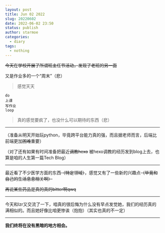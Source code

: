 ```yaml
---
layout: post
title: Jun 02 2022
slug: 20220602
date: 2022-06-02 23:50
status: publish
author: starmoe
categories: 
  - diary
tags:
  - nothing
---
```

~~今天在学校开展了所谓班主任节活动，发现了老班的另一面~~

又是作业多的一个“周末”（悲）
> 感觉天天
> 
```vbs
do
上课
写作业
loop
```
> 真的感觉要疯了，也没什么可以期待的东西（悲）

---

（准备从明天开始玩python，毕竟跨平台能力真的强，而且据老师而言，后端比前端更加~~困难~~重要）

（对了还有如果有时间准备把最近~~调教hexo~~ 被hexo调教的经历发到blog上去，也算是咱的人生第一篇Tech Blog）

---

最近看了不少医学方面的东西~~（特定领域）~~，感觉又有了一些新的兴趣点~~（毕竟和自己的生活息息相关啊）~~

~~再说某些药品是真的真的bitter啊qwq~~

---

今天和lzr又交流了一下，咱真的很后悔为什么没有早点发觉她，我们的经历真的满相似的。而且她好像比咱更惨诶（抱抱）（其实也真的不一定）

---

**我们终将在没有黑暗的地方相会。**
